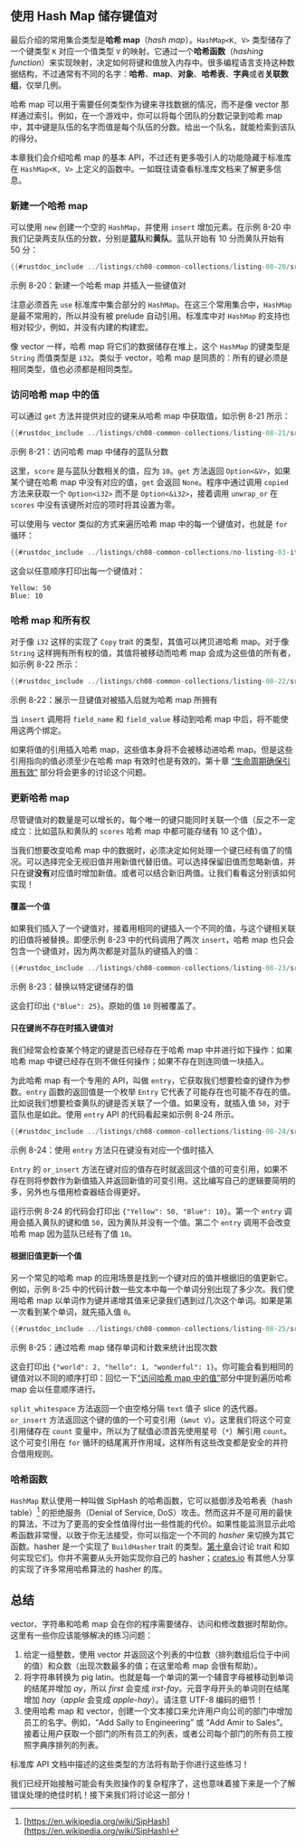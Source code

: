 ## 使用 Hash Map 储存键值对

<!-- https://github.com/rust-lang/book/blob/main/src/ch08-03-hash-maps.md -->
<!-- commit 5d22a358fb2380aa3f270d7b6269b67b8e44849e -->

最后介绍的常用集合类型是**哈希 map**（*hash map*）。`HashMap<K, V>` 类型储存了一个键类型 `K` 对应一个值类型 `V` 的映射。它通过一个**哈希函数**（*hashing function*）来实现映射，决定如何将键和值放入内存中。很多编程语言支持这种数据结构，不过通常有不同的名字：**哈希**、**map**、**对象**、**哈希表**、**字典**或者**关联数组**，仅举几例。

哈希 map 可以用于需要任何类型作为键来寻找数据的情况，而不是像 vector 那样通过索引。例如，在一个游戏中，你可以将每个团队的分数记录到哈希 map 中，其中键是队伍的名字而值是每个队伍的分数。给出一个队名，就能检索到该队的得分。

本章我们会介绍哈希 map 的基本 API，不过还有更多吸引人的功能隐藏于标准库在 `HashMap<K, V>` 上定义的函数中。一如既往请查看标准库文档来了解更多信息。

### 新建一个哈希 map

可以使用 `new` 创建一个空的 `HashMap`，并使用 `insert` 增加元素。在示例 8-20 中我们记录两支队伍的分数，分别是**蓝队**和**黄队**。蓝队开始有 10 分而黄队开始有 50 分：

```rust
{{#rustdoc_include ../listings/ch08-common-collections/listing-08-20/src/main.rs:here}}
```

<span class="caption">示例 8-20：新建一个哈希 map 并插入一些键值对</span>

注意必须首先 `use` 标准库中集合部分的 `HashMap`。在这三个常用集合中，`HashMap` 是最不常用的，所以并没有被 prelude 自动引用。标准库中对 `HashMap` 的支持也相对较少，例如，并没有内建的构建宏。

像 vector 一样，哈希 map 将它们的数据储存在堆上，这个 `HashMap` 的键类型是 `String` 而值类型是 `i32`。类似于 vector，哈希 map 是同质的：所有的键必须是相同类型，值也必须都是相同类型。

### 访问哈希 map 中的值

可以通过 `get` 方法并提供对应的键来从哈希 map 中获取值，如示例 8-21 所示：

```rust
{{#rustdoc_include ../listings/ch08-common-collections/listing-08-21/src/main.rs:here}}
```

<span class="caption">示例 8-21：访问哈希 map 中储存的蓝队分数</span>

这里，`score` 是与蓝队分数相关的值，应为 `10`。`get` 方法返回 `Option<&V>`，如果某个键在哈希 map 中没有对应的值，`get` 会返回 `None`。程序中通过调用 `copied` 方法来获取一个 `Option<i32>` 而不是 `Option<&i32>`，接着调用 `unwrap_or` 在  `scores` 中没有该键所对应的项时将其设置为零。

可以使用与 vector 类似的方式来遍历哈希 map 中的每一个键值对，也就是 `for` 循环：

```rust
{{#rustdoc_include ../listings/ch08-common-collections/no-listing-03-iterate-over-hashmap/src/main.rs:here}}
```

这会以任意顺序打印出每一个键值对：

```text
Yellow: 50
Blue: 10
```

### 哈希 map 和所有权

对于像 `i32` 这样的实现了 `Copy` trait 的类型，其值可以拷贝进哈希 map。对于像 `String` 这样拥有所有权的值，其值将被移动而哈希 map 会成为这些值的所有者，如示例 8-22 所示：

```rust
{{#rustdoc_include ../listings/ch08-common-collections/listing-08-22/src/main.rs:here}}
```

<span class="caption">示例 8-22：展示一旦键值对被插入后就为哈希 map 所拥有</span>

当 `insert` 调用将 `field_name` 和 `field_value` 移动到哈希 map 中后，将不能使用这两个绑定。

如果将值的引用插入哈希 map，这些值本身将不会被移动进哈希 map。但是这些引用指向的值必须至少在哈希 map 有效时也是有效的。第十章 [“生命周期确保引用有效”][validating-references-with-lifetimes] 部分将会更多的讨论这个问题。

### 更新哈希 map

尽管键值对的数量是可以增长的，每个唯一的键只能同时关联一个值（反之不一定成立：比如蓝队和黄队的 `scores` 哈希 map 中都可能存储有 10 这个值）。

当我们想要改变哈希 map 中的数据时，必须决定如何处理一个键已经有值了的情况。可以选择完全无视旧值并用新值代替旧值。可以选择保留旧值而忽略新值，并只在键**没有**对应值时增加新值。或者可以结合新旧两值。让我们看看这分别该如何实现！

#### 覆盖一个值

如果我们插入了一个键值对，接着用相同的键插入一个不同的值，与这个键相关联的旧值将被替换。即便示例 8-23 中的代码调用了两次 `insert`，哈希 map 也只会包含一个键值对，因为两次都是对蓝队的键插入的值：

```rust
{{#rustdoc_include ../listings/ch08-common-collections/listing-08-23/src/main.rs:here}}
```

<span class="caption">示例 8-23：替换以特定键储存的值</span>

这会打印出 `{"Blue": 25}`。原始的值 `10` 则被覆盖了。

#### 只在键尚不存在时插入键值对

我们经常会检查某个特定的键是否已经存在于哈希 map 中并进行如下操作：如果哈希 map 中键已经存在则不做任何操作；如果不存在则连同值一块插入。

为此哈希 map 有一个专用的 API，叫做 `entry`，它获取我们想要检查的键作为参数。`entry` 函数的返回值是一个枚举 `Entry` 它代表了可能存在也可能不存在的值。比如说我们想要检查黄队的键是否关联了一个值。如果没有，就插入值 `50`，对于蓝队也是如此。使用 `entry` API 的代码看起来如示例 8-24 所示。

```rust
{{#rustdoc_include ../listings/ch08-common-collections/listing-08-24/src/main.rs:here}}
```

<span class="caption">示例 8-24：使用 `entry` 方法只在键没有对应一个值时插入</span>

`Entry` 的 `or_insert` 方法在键对应的值存在时就返回这个值的可变引用，如果不存在则将参数作为新值插入并返回新值的可变引用。这比编写自己的逻辑要简明的多，另外也与借用检查器结合得更好。

运行示例 8-24 的代码会打印出 `{"Yellow": 50, "Blue": 10}`。第一个 `entry` 调用会插入黄队的键和值 `50`，因为黄队并没有一个值。第二个 `entry` 调用不会改变哈希 map 因为蓝队已经有了值 `10`。

#### 根据旧值更新一个值

另一个常见的哈希 map 的应用场景是找到一个键对应的值并根据旧的值更新它。例如，示例 8-25 中的代码计数一些文本中每一个单词分别出现了多少次。我们使用哈希 map 以单词作为键并递增其值来记录我们遇到过几次这个单词。如果是第一次看到某个单词，就先插入值 `0`。

```rust
{{#rustdoc_include ../listings/ch08-common-collections/listing-08-25/src/main.rs:here}}
```

<span class="caption">示例 8-25：通过哈希 map 储存单词和计数来统计出现次数</span>

这会打印出 `{"world": 2, "hello": 1, "wonderful": 1}`。你可能会看到相同的键值对以不同的顺序打印：回忆一下[“访问哈希 map 中的值”][access]部分中提到遍历哈希 map 会以任意顺序进行。

`split_whitespace` 方法返回一个由空格分隔 `text` 值子 slice 的迭代器。`or_insert` 方法返回这个键的值的一个可变引用（`&mut V`）。这里我们将这个可变引用储存在 `count` 变量中，所以为了赋值必须首先使用星号（`*`）解引用 `count`。这个可变引用在 `for` 循环的结尾离开作用域，这样所有这些改变都是安全的并符合借用规则。

### 哈希函数

`HashMap` 默认使用一种叫做 SipHash 的哈希函数，它可以抵御涉及哈希表（hash table）[^siphash] 的拒绝服务（Denial of Service, DoS）攻击。然而这并不是可用的最快的算法，不过为了更高的安全性值得付出一些性能的代价。如果性能监测显示此哈希函数非常慢，以致于你无法接受，你可以指定一个不同的 *hasher* 来切换为其它函数。hasher 是一个实现了 `BuildHasher` trait 的类型。[第十章][traits]会讨论 trait 和如何实现它们。你并不需要从头开始实现你自己的 hasher；[crates.io](https://crates.io) 有其他人分享的实现了许多常用哈希算法的 hasher 的库。

[^siphash]: [https://en.wikipedia.org/wiki/SipHash](https://en.wikipedia.org/wiki/SipHash)

## 总结

vector、字符串和哈希 map 会在你的程序需要储存、访问和修改数据时帮助你。这里有一些你应该能够解决的练习问题：

1. 给定一组整数，使用 vector 并返回这个列表的中位数（排列数组后位于中间的值）和众数（出现次数最多的值；在这里哈希 map 会很有帮助）。
2. 将字符串转换为 pig latin。也就是每一个单词的第一个辅音字母被移动到单词的结尾并增加 *ay*，所以 *first* 会变成 *irst-fay*。元音字母开头的单词则在结尾增加 *hay*（*apple* 会变成 *apple-hay*）。请注意 UTF-8 编码的细节！
3. 使用哈希 map 和 vector，创建一个文本接口来允许用户向公司的部门中增加员工的名字。例如，“Add Sally to Engineering” 或 “Add Amir to Sales”。接着让用户获取一个部门的所有员工的列表，或者公司每个部门的所有员工按照字典序排列的列表。

标准库 API 文档中描述的这些类型的方法将有助于你进行这些练习！

我们已经开始接触可能会有失败操作的复杂程序了，这也意味着接下来是一个了解错误处理的绝佳时机！接下来我们将讨论这一部分！

[validating-references-with-lifetimes]:
ch10-03-lifetime-syntax.html#生命周期确保引用有效
[access]: #访问哈希-map-中的值
[traits]: ch10-02-traits.html
